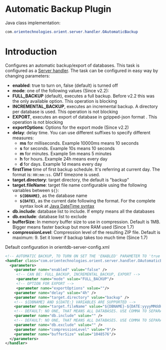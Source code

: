 # Automatic Backup Plugin

Java class implementation:
```java
com.orientechnologies.orient.server.handler.OAutomaticBackup
```

# Introduction

Configures an automatic backup/export of databases. This task is configured as a [Server handler](DB-Server.md#handlers). The task can be configured in easy way by changing parameters:
* **enabled**: true to turn on, false (default) is turned off
* **mode**: one of the following values (Since v2.2):
 * **FULL_BACKUP** (default), executes a full backup. Before v2.2 this was the only available option. This operation is blocking
 * **INCREMENTAL_BACKUP**, executes an incremental backup. A directory per database is used. This operation is not blocking
 * **EXPORT**, executes an export of database in gzipped-json format . This operation is not blocking
* **exportOptions**: Options for the export mode (Since v2.2)
* **delay**: delay time. You can use different suffixes to specify different measures:
  * **ms** for milliseconds. Example 10000ms means 10 seconds
  * **s** for seconds. Example 10s means 10 seconds
  * **m** for minutes. Example 5m means 5 minutes
  * **h** for hours. Example 24h means every day
  * **d** for days. Example 1d means every day
* **firstTime** time of first backup schedule. It's referring at current day. The format is: `HH:mm:ss`. GMT timezone is used.
* **target.directory**: target directory, the default is "backup"
* **target.fileName**: target file name configurable using the following variables between <code>${}</code>:
  * **<code>${DBNAME}</code>**, as the database name
  * **<code>${DATE}</code>**, as the current date following the format. For the complete syntax look at [Java DateTime syntax](http://download.oracle.com/javase/1,5.0/docs/api/java/text/SimpleDateFormat.html)
* **db.include**: database list to include. If empty means all the databases
* **db.exclude**: database list to exclude
* **bufferSize**: In memory buffer size to use in compression. Default is 1MB. Bigger means faster backup but more RAM used (Since 1.7)
* **compressionLevel**: Compression level of the resulting ZIP file. Default is maximum: 9. Set it lower if backup takes too much time (Since 1.7)

Default configuration in orientdb-server-config.xml

```xml
<!-- AUTOMATIC BACKUP, TO TURN ON SET THE 'ENABLED' PARAMETER TO 'true' -->
<handler class="com.orientechnologies.orient.server.handler.OAutomaticBackup">
  <parameters>
    <parameter name="enabled" value="false" />
     <!-- CAN BE: FULL_BACKUP, INCREMENTAL_BACKUP, EXPORT -->
     <parameter name="mode" value="FULL_BACKUP"/>
     <!-- OPTION FOR EXPORT -->
     <parameter name="exportOptions" value=""/>
    <parameter name="delay" value="4h" />
    <parameter name="target.directory" value="backup" />
    <!-- ${DBNAME} AND ${DATE:} VARIABLES ARE SUPPORTED -->
    <parameter name="target.fileName" value="${DBNAME}-${DATE:yyyyMMddHHmmss}.zip" />
    <!-- DEFAULT: NO ONE, THAT MEANS ALL DATABASES. USE COMMA TO SEPARATE MULTIPLE DATABASE NAMES -->
    <parameter name="db.include" value="" />
    <!-- DEFAULT: NO ONE, THAT MEANS ALL DATABASES. USE COMMA TO SEPARATE MULTIPLE DATABASE NAMES -->
    <parameter name="db.exclude" value="" />
    <parameter name="compressionLevel" value="9"/>
    <parameter name="bufferSize" value="1048576"/>
  </parameters>
</handler>
```
